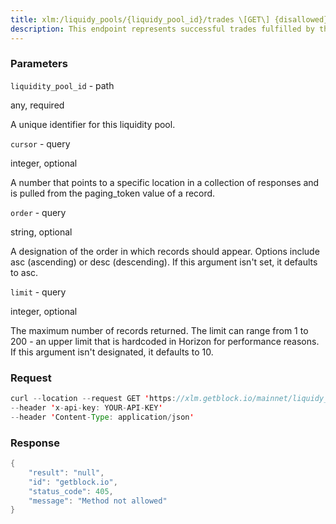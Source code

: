 ```yaml
---
title: xlm:/liquidy_pools/{liquidy_pool_id}/trades \[GET\] {disallowed}
description: This endpoint represents successful trades fulfilled by the givenliquidity pool and can be used in streaming mode. Streaming mode allowsyou to listen for new trades referencing this liquidity pool as they areadded to the Stellar ledger. If called in streaming mode, Horizon willstart at the earliest known trade unless a cursor is set, in which caseit will start from that cursor. By setting the cursor value to now, youcan stream trade created since your request time.
---
```


### Parameters


`liquidity_pool_id` - path

any, required

A unique identifier for this liquidity pool.

`cursor` - query

integer, optional

A number that points to a specific location in a collection of responses
and is pulled from the paging_token value of a record.

`order` - query

string, optional

A designation of the order in which records should appear. Options
include asc (ascending) or desc (descending). If this argument isn't
set, it defaults to asc.

`limit` - query

integer, optional

The maximum number of records returned. The limit can range from 1 to
200 - an upper limit that is hardcoded in Horizon for performance
reasons. If this argument isn't designated, it defaults to 10.

### Request

``` java
curl --location --request GET 'https://xlm.getblock.io/mainnet/liquidy_pools/None/trades' 
--header 'x-api-key: YOUR-API-KEY' 
--header 'Content-Type: application/json'
```

###  Response

``` java
{
    "result": "null",
    "id": "getblock.io",
    "status_code": 405,
    "message": "Method not allowed"
}
```


